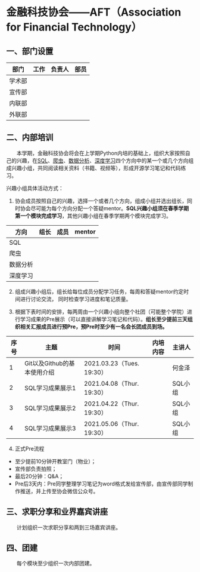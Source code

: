 # 金融科技协会——AFT（Association for Financial Technology）

## 一、部门设置

| 部门 | 工作  | 负责人 | 部员 |
| ------------ | ------------ | ------------ | ------------ |
| 学术部 |  | | |
| 宣传部 |  | | |
| 内联部 |  |  |  |
| 外联部 |  |  |  |

## 二、内部培训

&emsp;&emsp;本学期，金融科技协会将会在上学期Python内培的基础上，组织大家按照自己的兴趣，在[SQL]()、[爬虫]()、[数据分析]()、[深度学习]()四个方向中的某一个或几个方向组成兴趣小组，共同阅读相关资料（书籍、视频等），形成开源学习笔记和代码练习。


兴趣小组具体活动方式：

1. 协会成员按照自己的兴趣，选择一个或者几个方向，组成小组并选出组长，同时协会尽可能为每个方向分配一个答疑mentor。**SQL兴趣小组须在春季学期第一个模块完成学习**，其他兴趣小组在春季学期两个模块完成学习。

| 方向 | 组长  | 成员 | mentor |
| ------------ | ------------ | ------------ | ------------ |
| SQL |  | | |
| 爬虫 |  | | |
| 数据分析 | | | |
| 深度学习 | | | |

2. 组成兴趣小组后，组长给每位成员分配学习任务，每周和答疑mentor约定时间进行讨论交流， 同时检查学习进度和笔记质量。

3. 根据下表时间的安排，每两周由一个兴趣小组向整个社团（可能整个学院）进行学习成果的Pre展示（可以直接讲解学习笔记和代码）。**组长至少提前三天组织相关汇报成员进行预Pre，预Pre时至少有一名会长团成员到场。**

| 序号 | 主题  | 时间 | 内培内容 | 主讲人 |
| ------------ | ------------ | ------------ | ------------ | ------------ |
| 1 | Git以及Github的基本使用介绍 | 2021.03.23（Tues. 19:30）|  | 何金泽|
| 2 | SQL学习成果展示1 | 2021.04.08（Thur. 19:30） | | SQL小组 |
| 3 | SQL学习成果展示2 | 2021.04.22（Thur. 19:30） | | SQL小组 |
| 4 | SQL学习成果展示3 | 2021.05.06（Thur. 19:30） | | SQL小组 |

4. 正式Pre流程

- 至少提前10分钟开教室门（物业）；
- 宣传部负责拍照；
- 最后20分钟：Q&A；
- Pre后3天内：Pre同学整理学习笔记为word格式发给宣传部，由宣传部同学制作推送，并上传至协会微信公众号。

## 三、求职分享和业界嘉宾讲座

&emsp;&emsp;计划组织一次求职分享和两到三场嘉宾讲座。

## 四、团建

&emsp;&emsp;每个模块至少组织一次内部团建。
